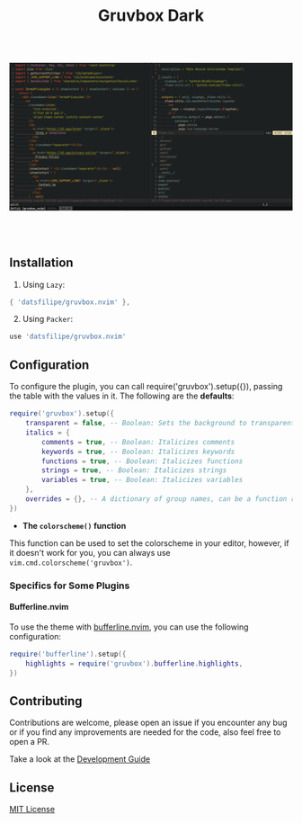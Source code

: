 <div align="center">

# Gruvbox Dark

<br/>
<br/>

![preview](./assets/preview.png) 

<br/>
<br/>

</div>

## Installation

1. Using `Lazy`:

```lua
{ 'datsfilipe/gruvbox.nvim' },
```

2. Using `Packer`:

```lua
use 'datsfilipe/gruvbox.nvim'
```

## Configuration

To configure the plugin, you can call require('gruvbox').setup({}), passing the table with the values in it. The following are the **defaults**:

```lua
require('gruvbox').setup({
    transparent = false, -- Boolean: Sets the background to transparent
    italics = {
        comments = true, -- Boolean: Italicizes comments
        keywords = true, -- Boolean: Italicizes keywords
        functions = true, -- Boolean: Italicizes functions
        strings = true, -- Boolean: Italicizes strings
        variables = true, -- Boolean: Italicizes variables
    },
    overrides = {}, -- A dictionary of group names, can be a function returning a dictionary or a table.
})
```

- **The `colorscheme()` function**

This function can be used to set the colorscheme in your editor, however, if it doesn't work for you, you can always use `vim.cmd.colorscheme('gruvbox')`.

### Specifics for Some Plugins

#### Bufferline.nvim

To use the theme with [bufferline.nvim](https://github.com/akinsho/bufferline.nvim), you can use the following configuration:

```lua
require('bufferline').setup({
    highlights = require('gruvbox').bufferline.highlights,
})
```

## Contributing

Contributions are welcome, please open an issue if you encounter any bug or if you find any improvements are needed for the code, also feel free to open a PR.

Take a look at the [Development Guide](./DEVELOPMENT_GUIDE.md)

## License

[MIT License](LICENSE) 
